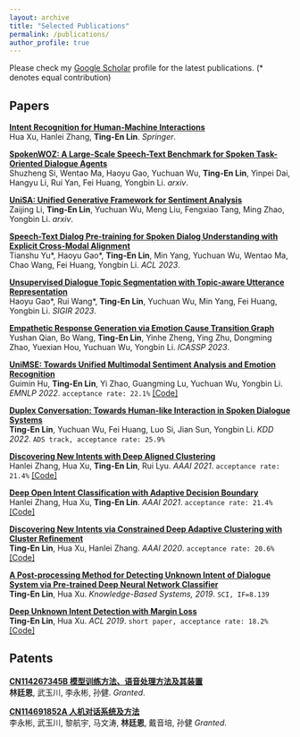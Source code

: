 ```yaml
---
layout: archive
title: "Selected Publications"
permalink: /publications/
author_profile: true
---
```

Please check my [Google Scholar](https://scholar.google.com/citations?user=XNdFVMAAAAAJ&hl=en) profile for the latest publications. (* denotes equal contribution)

## Papers
<b>[Intent Recognition for Human-Machine Interactions]()</b> <br> 
Hua Xu, Hanlei Zhang, <b>Ting-En Lin</b>. <I>Springer</i>.

<b>[SpokenWOZ: A Large-Scale Speech-Text Benchmark for Spoken Task-Oriented Dialogue Agents]()</b> <br> 
Shuzheng Si, Wentao Ma, Haoyu Gao, Yuchuan Wu, <b>Ting-En Lin</b>, Yinpei Dai, Hangyu Li, Rui Yan, Fei Huang, Yongbin Li. <i>arxiv</i>.

<b>[UniSA: Unified Generative Framework for Sentiment Analysis]()</b> <br> 
Zaijing Li, <b>Ting-En Lin</b>, Yuchuan Wu, Meng Liu, Fengxiao Tang, Ming Zhao, Yongbin Li. <i>arxiv</i>.

<b>[Speech-Text Dialog Pre-training for Spoken Dialog Understanding with Explicit Cross-Modal Alignment]()</b> <br> 
Tianshu Yu\*, Haoyu Gao\*, <b>Ting-En Lin</b>, Min Yang, Yuchuan Wu, Wentao Ma, Chao Wang, Fei Huang, Yongbin Li. <i>ACL 2023</i>.

<b>[Unsupervised Dialogue Topic Segmentation with Topic-aware Utterance Representation](https://arxiv.org/pdf/2305.02747.pdf)</b> <br> 
Haoyu Gao\*, Rui Wang\*, <b>Ting-En Lin</b>, Yuchuan Wu, Min Yang, Fei Huang, Yongbin Li. <i>SIGIR 2023</i>.

<b>[Empathetic Response Generation via Emotion Cause Transition Graph](https://arxiv.org/pdf/2205.15060)</b> <br> 
Yushan Qian, Bo Wang, <b>Ting-En Lin</b>, Yinhe Zheng, Ying Zhu, Dongming Zhao, Yuexian Hou, Yuchuan Wu, Yongbin Li. <i>ICASSP 2023</i>.

<b>[UniMSE: Towards Unified Multimodal Sentiment Analysis and Emotion Recognition](https://arxiv.org/pdf/2205.15060)</b> <br> 
Guimin Hu, <b>Ting-En Lin</b>, Yi Zhao, Guangming Lu, Yuchuan Wu, Yongbin Li. <i>EMNLP 2022</i>. `acceptance rate: 22.1%` [[Code]](https://github.com/lemei/unimse)

<b>[Duplex Conversation: Towards Human-like Interaction in Spoken Dialogue Systems](https://arxiv.org/pdf/2205.15060)</b> <br> 
<b>Ting-En Lin</b>, Yuchuan Wu, Fei Huang, Luo Si, Jian Sun, Yongbin Li. <i>KDD 2022</i>. `ADS track, acceptance rate: 25.9%`

<b>[Discovering New Intents with Deep Aligned Clustering](https://ojs.aaai.org/index.php/AAAI/article/view/17689/17496)</b> <br> 
Hanlei Zhang, Hua Xu, <b>Ting-En Lin</b>, Rui Lyu. <i>AAAI 2021</i>. `acceptance rate: 21.4%` [[Code]](https://github.com/thuiar/TEXTOIR)

<b>[Deep Open Intent Classification with Adaptive Decision Boundary](https://www.aaai.org/AAAI21Papers/AAAI-9723.ZhangH.pdf)</b> <br> 
Hanlei Zhang, Hua Xu, <b>Ting-En Lin</b>. <i>AAAI 2021</i>. `acceptance rate: 21.4%` [[Code]](https://github.com/thuiar/TEXTOIR)

<b>[Discovering New Intents via Constrained Deep Adaptive Clustering with Cluster Refinement](https://ojs.aaai.org/index.php/AAAI/article/download/6353/6209)</b> <br> 
<b>Ting-En Lin</b>, Hua Xu, Hanlei Zhang. <i>AAAI 2020</i>. `acceptance rate: 20.6%` [[Code]](https://github.com/thuiar/CDAC-plus/)

<b>[A Post-processing Method for Detecting Unknown Intent of Dialogue System via Pre-trained Deep Neural Network Classifier](https://www.sciencedirect.com/science/article/abs/pii/S0950705119304034)</b> <br> 
<b>Ting-En Lin</b>, Hua Xu. <i>Knowledge-Based Systems, 2019</i>. `SCI, IF=8.139`

<b>[Deep Unknown Intent Detection with Margin Loss](https://aclanthology.org/P19-1548.pdf)</b> <br> 
<b>Ting-En Lin</b>, Hua Xu. <i>ACL 2019</i>. `short paper, acceptance rate: 18.2%` [[Code]](https://github.com/thuiar/DeepUnkID)

<!-- <b>[Automated Machine Learning for Internet of Things](https://ieeexplore.ieee.org/abstract/document/7991112)</b> <br> 
Che-Min Chung, Cai-Cing Chen, Wei-Ping Shih, <b>Ting-En Lin</b>, Rui-Jun Yeh, Iru Wang. <i>ICCE-TW 2017</i>. -->


## Patents
<b>[CN114267345B 模型训练方法、语音处理方法及其装置](https://patents.google.com/patent/CN114267345B/zh)</b> <br> 
<b>林廷恩</b>, 武玉川, 李永彬, 孙健. <i>Granted</i>.

<b>[CN114691852A 人机对话系统及方法](https://patents.google.com/patent/CN114691852A/zh)</b> <br> 
李永彬, 武玉川, 黎航宇, 马文涛, <b>林廷恩</b>, 戴音培, 孙健 <i>Granted</i>.

<!-- 
<b>[CN113887554A 处理反馈语的方法以及装置](https://patents.google.com/patent/CN113887554A/zh)</b> <br> 
<b>林廷恩</b>, 武玉川, 李永彬, 孙健. <i>Under review</i>.

<b>[CN114077666A 对话意图分类方法、装置和非易失性计算机存储介质](https://patents.google.com/patent/CN114077666A/zh)</b> <br> 
徐华, 张瀚镭, <b>林廷恩</b>. <i>Under review</i>.

https://www.patentguru.com/cn/search?inventor=%22%E6%9E%97%E5%BB%B7%E6%81%A9%22&assignee=%22%E9%98%BF%E9%87%8C%E5%B7%B4%E5%B7%B4%E8%BE%BE%E6%91%A9%E9%99%A2%EF%BC%88%E6%9D%AD%E5%B7%9E%EF%BC%89%E7%A7%91%E6%8A%80%E6%9C%89%E9%99%90%E5%85%AC%E5%8F%B8%22%2C%22%E6%B8%85%E5%8D%8E%E5%A4%A7%E5%AD%A6%22 
-->
